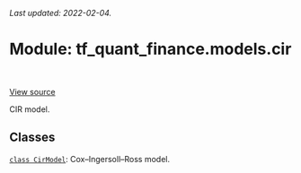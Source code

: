 <!--
This file is generated by a tool. Do not edit directly.
For open-source contributions the docs will be updated automatically.
-->

*Last updated: 2022-02-04.*

<div itemscope itemtype="http://developers.google.com/ReferenceObject">
<meta itemprop="name" content="tf_quant_finance.models.cir" />
<meta itemprop="path" content="Stable" />
</div>

# Module: tf_quant_finance.models.cir

<!-- Insert buttons and diff -->

<table class="tfo-notebook-buttons tfo-api" align="left">
</table>

<a target="_blank" href="https://github.com/google/tf-quant-finance/blob/master/tf_quant_finance/models/cir/__init__.py">View source</a>



CIR model.



## Classes

[`class CirModel`](../../tf_quant_finance/models/cir/CirModel.md): Cox–Ingersoll–Ross model.

